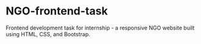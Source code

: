 # NGO-frontend-task
Frontend development task for internship - a responsive NGO website built using HTML, CSS, and Bootstrap.
